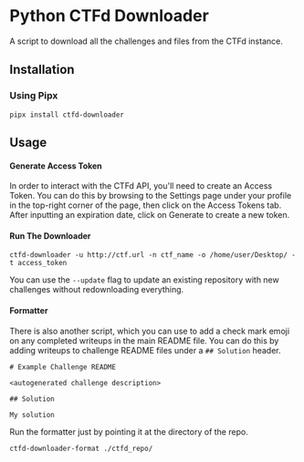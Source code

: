 # Python CTFd Downloader
A script to download all the challenges and files from the CTFd instance.

## Installation

### Using Pipx

```pipx install ctfd-downloader```
    

## Usage 

#### Generate Access Token

In order to interact with the CTFd API, you'll need to create an Access Token. You can do this by browsing to the Settings page under your profile in the top-right corner of the page, then click on the Access Tokens tab. After inputting an expiration date, click on Generate to create a new token.

#### Run The Downloader

```ctfd-downloader -u http://ctf.url -n ctf_name -o /home/user/Desktop/ -t access_token```

You can use the `--update` flag to update an existing repository with new challenges without redownloading everything.

#### Formatter

There is also another script, which you can use to add a check mark emoji on any completed writeups in the main README file. You can do this by adding writeups to challenge README files under a `## Solution` header.

```
# Example Challenge README

<autogenerated challenge description>

## Solution

My solution
```

Run the formatter just by pointing it at the directory of the repo.

```
ctfd-downloader-format ./ctfd_repo/
```
